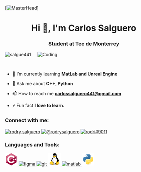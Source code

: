 [![MasterHead](https://giphy.com/embed/NKEt9elQ5cR68)]
<h1 align="center">Hi 👋, I'm Carlos Salguero</h1>
<h3 align="center">Student at Tec de Monterrey</h3>
<img align="right" alt="Coding" width="400" src="https://c.tenor.com/G1VOo6fVsn4AAAAC/keyboard-type.gif">

<p align="left"> <img src="https://komarev.com/ghpvc/?username=salgue441&label=Profile%20views&color=0e75b6&style=flat" alt="salgue441" /> </p>

<p align="left"> <a href="https://twitter.com/" target="blank"><img src="https://img.shields.io/twitter/follow/?logo=twitter&style=for-the-badge" alt="" /></a> </p>

- 🌱 I’m currently learning **MatLab and Unreal Engine**

- 💬 Ask me about **C++, Python**

- 📫 How to reach me **carlossalguero441@gmail.com**

- ⚡ Fun fact **I love to learn.**

<h3 align="left">Connect with me:</h3>
<p align="left">
<a href="https://fb.com/rodry salguero" target="blank"><img align="center" src="https://raw.githubusercontent.com/rahuldkjain/github-profile-readme-generator/master/src/images/icons/Social/facebook.svg" alt="rodry salguero" height="30" width="40" /></a>
<a href="https://instagram.com/@rodrysalguero" target="blank"><img align="center" src="https://raw.githubusercontent.com/rahuldkjain/github-profile-readme-generator/master/src/images/icons/Social/instagram.svg" alt="@rodrysalguero" height="30" width="40" /></a>
<a href="https://discord.gg/rodri#9011" target="blank"><img align="center" src="https://raw.githubusercontent.com/rahuldkjain/github-profile-readme-generator/master/src/images/icons/Social/discord.svg" alt="rodri#9011" height="30" width="40" /></a>
</p>

<h3 align="left">Languages and Tools:</h3>
<p align="left"> <a href="https://www.w3schools.com/cpp/" target="_blank" rel="noreferrer"> <img src="https://raw.githubusercontent.com/devicons/devicon/master/icons/cplusplus/cplusplus-original.svg" alt="cplusplus" width="40" height="40"/> </a> <a href="https://www.figma.com/" target="_blank" rel="noreferrer"> <img src="https://www.vectorlogo.zone/logos/figma/figma-icon.svg" alt="figma" width="40" height="40"/> </a> <a href="https://git-scm.com/" target="_blank" rel="noreferrer"> <img src="https://www.vectorlogo.zone/logos/git-scm/git-scm-icon.svg" alt="git" width="40" height="40"/> </a> <a href="https://www.linux.org/" target="_blank" rel="noreferrer"> <img src="https://raw.githubusercontent.com/devicons/devicon/master/icons/linux/linux-original.svg" alt="linux" width="40" height="40"/> </a> <a href="https://www.mathworks.com/" target="_blank" rel="noreferrer"> <img src="https://upload.wikimedia.org/wikipedia/commons/2/21/Matlab_Logo.png" alt="matlab" width="40" height="40"/> </a> <a href="https://www.python.org" target="_blank" rel="noreferrer"> <img src="https://raw.githubusercontent.com/devicons/devicon/master/icons/python/python-original.svg" alt="python" width="40" height="40"/> </a> </p>
